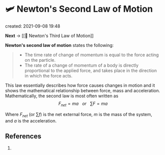 # 🛩  Newton's Second Law of Motion
created: 2021-09-08 19:48

**Next** -> [[🧨 Newton's Third Law of Motion]]

**Newton's second law of motion** states the following:

> * The time rate of change of momentum is equal to the force acting on the particle.
> * The rate of a change of momentum of a body is directly proportional to the applied force, and takes place in the direction in which the force acts.

This law essentially describes how force causes changes in motion and it shows the mathematical relationship between force, mass and acceleration. Mathematically, the second law is most often written as
$$
	F_{net}=ma\ \ \ or \ \ \ \sum{F} = ma
$$

Where $F_{net}$ (or $\sum f$) is the net external force, $m$ is the mass of the system, and $a$ is the acceleration. 


 
## References
1. 